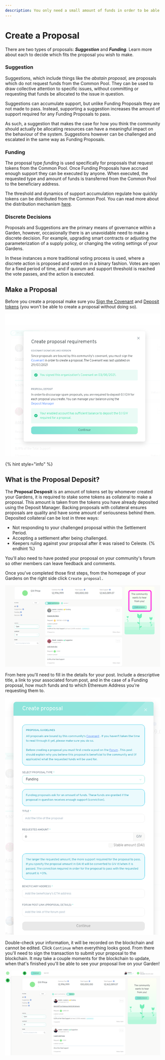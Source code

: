 ```yaml
---
description: You only need a small amount of funds in order to be able to create a proposal
---
```


# Create a Proposal

There are two types of proposals: _**Suggestion**_ and _**Funding**_. Learn more about each to decide which fits the proposal you wish to make.

### Suggestion

Suggestions, which include things like the _abstain proposal,_ are proposals which do not request funds from the Common Pool. They can be used to draw collective attention to specific issues, without committing or requesting that funds be allocated to the issue in question.

Suggestions can accumulate support, but unlike Funding Proposals they are not made to pass. Instead, supporting a suggestion increases the amount of support required for any Funding Proposals to pass.

As such, a suggestion that makes the case for how you think the community should actually be allocating resources can have a meaningful impact on the behaviour of the system. Suggestions however can be challenged and escalated in the same way as Funding Proposals.

### Funding

The proposal type _funding_ is used specifically for proposals that request tokens from the Common Pool. Once Funding Proposals have accrued enough support they can be executed by anyone. When executed, the requested type and amount of funds is transferred from the Common Pool to the beneficiary address.

The threshold and dynamics of support accumulation regulate how quickly tokens can be distributed from the Common Pool. You can read more about the distribution mechanism [here](https://wiki.1hive.org/projects/honey/distribution).

### Discrete Decisions

Proposals and Suggestions are the primary means of governance within a Garden, however, occasionally there is an unavoidable need to make a discrete decision. For example, upgrading smart contracts or adjusting the parameterization of a supply policy, or changing the voting settings of your Gardens.

In these instances a more traditional voting process is used, where a discrete action is proposed and voted on in a binary fashion. Votes are open for a fixed period of time, and if quorum and support threshold is reached the vote passes, and the action is executed.

## Make a Proposal

Before you create a proposal make sure you [Sign the Covenant](../getting-started/signing-the-covenant.md) and [Deposit tokens](../getting-started/deposit-collateral.md) \(you won't be able to create a proposal without doing so\).

![](../../.gitbook/assets/image%20%282%29.png)

{% hint style="info" %}
## What is the Proposal Deposit?

The **Proposal Desposit** is an amount of tokens set by whomever created your Gardens, it is required to stake some tokens as collateral to make a proposal. This amount is taken from the tokens you have already deposited using the Deposit Manager. Backing proposals with collateral ensures proposals are quality and have some amount of seriousness behind them. Deposited collateral can be lost in three ways:

* Not responding to your challenged proposal within the Settlement Period.
* Accepting a settlement after being challenged.
* Keepers ruling against your proposal after it was raised to Celeste.
{% endhint %}

You'll also need to have posted your proposal on your community's forum so other members can leave feedback and comments.

Once you've completed those first steps, from the homepage of your Gardens on the right side click `Create proposal.`

![](../../.gitbook/assets/createProposal.png)

From here you'll need to fill in the details for your post. Include a descriptive title, a link to your associated forum post, and in the case of a Funding proposal, how much funds and to which Ethereum Address you're requesting them to.

![](../../.gitbook/assets/proposalForm.png)

Double-check your information, it will be recorded on the blockchain and cannot be edited. Click `Continue` when everything looks good. From there you'll need to sign the transaction to submit your proposal to the blockchain. It may take a couple moments for the blockchain to update, when that's finished you'll be able to see your proposal live on your Garden!

![](../../.gitbook/assets/image.png)

